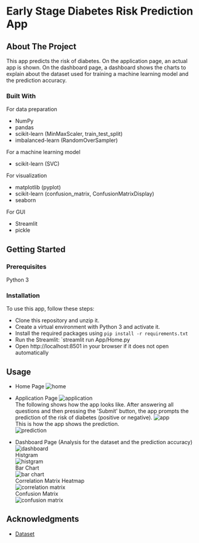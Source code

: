 # Early Stage Diabetes Risk Prediction App

<!-- ABOUT THE PROJECT -->
## About The Project
This app predicts the risk of diabetes. On the application page, an actual app is shown. On the dashboard page, a dashboard shows the charts to explain about the dataset used for training a machine learning model and the prediction accuracy.

### Built With
For data preparation
- NumPy
- pandas
- scikit-learn (MinMaxScaler, train_test_split)
- imbalanced-learn (RandomOverSampler)

For a machine learning model
- scikit-learn (SVC)

For visualization
- matplotlib (pyplot)
- scikit-learn (confusion_matrix, ConfusionMatrixDisplay)
- seaborn

For GUI
- Streamlit
- pickle
 

<!-- GETTING STARTED -->
## Getting Started

### Prerequisites
Python 3

### Installation
To use this app, follow these steps:
- Clone this repository and unzip it.
- Create a virtual environment with Python 3 and activate it.
- Install the required packages using `pip install -r requirements.txt`
- Run the Streamlit: `streamlit run App/Home.py
- Open http://localhost:8501 in your browser if it does not open automatically

<!-- USAGE EXAMPLES -->
## Usage
- Home Page
![home](/screenshots/home.png) <br>

- Application Page
![application](/screenshots/application.png) <br>
The following shows how the app looks like. After answering all questions and then pressing the 'Submit' button, the app prompts the prediction of the risk of diabetes (positive or negative).
![app](/screenshots/app_sample1.png) <br>
This is how the app shows the prediction. <br>
![prediction](/screenshots/app_sample2.png) <br>

- Dashboard Page (Analysis for the dataset and the prediction accuracy)
![dashboard](/screenshots/dashboard.png) <br>
Histgram <br>
![histgram](/screenshots/histgram.png) <br>
Bar Chart <br>
![bar chart](/screenshots/bar_chart.png) <br>
Correlation Matrix Heatmap <br>
![correlation matrix](/screenshots/correlation_matrix_heatmap.png) <br>
Confusion Matrix <br>
![confusion matrix](/screenshots/confusion_matrix.png) <br>

<!-- ACKNOWLEDGMENTS -->
## Acknowledgments
* [Dataset](https://doi.org/10.24432/C5VG8H)